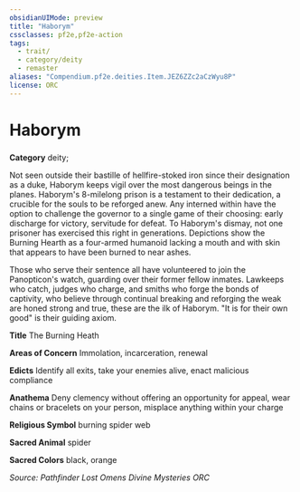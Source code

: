 ```yaml
---
obsidianUIMode: preview
title: "Haborym"
cssclasses: pf2e,pf2e-action
tags:
  - trait/
  - category/deity
  - remaster
aliases: "Compendium.pf2e.deities.Item.JEZ6ZZc2aCzWyu8P"
license: ORC
---
```

# Haborym

### 

**Category** deity; 




Not seen outside their bastille of hellfire-stoked iron since their designation as a duke, Haborym keeps vigil over the most dangerous beings in the planes. Haborym's 8-milelong prison is a testament to their dedication, a crucible for the souls to be reforged anew. Any interned within have the option to challenge the governor to a single game of their choosing: early discharge for victory, servitude for defeat. To Haborym's dismay, not one prisoner has exercised this right in generations. Depictions show the Burning Hearth as a four-armed humanoid lacking a mouth and with skin that appears to have been burned to near ashes.

Those who serve their sentence all have volunteered to join the Panopticon's watch, guarding over their former fellow inmates. Lawkeeps who catch, judges who charge, and smiths who forge the bonds of captivity, who believe through continual breaking and reforging the weak are honed strong and true, these are the ilk of Haborym. "It is for their own good" is their guiding axiom.

**Title** The Burning Heath

**Areas of Concern** Immolation, incarceration, renewal

**Edicts** Identify all exits, take your enemies alive, enact malicious compliance

**Anathema** Deny clemency without offering an opportunity for appeal, wear chains or bracelets on your person, misplace anything within your charge

**Religious Symbol** burning spider web

**Sacred Animal** spider

**Sacred Colors** black, orange

*Source: Pathfinder Lost Omens Divine Mysteries*
*ORC*